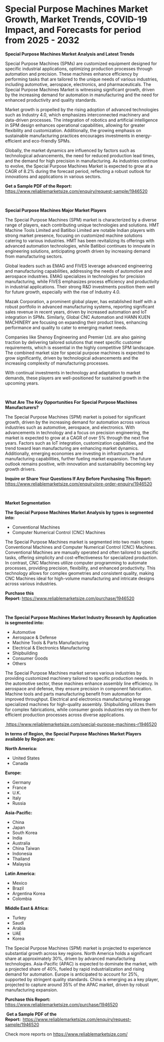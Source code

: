 <p><h1>Special Purpose Machines Market Growth, Market Trends, COVID-19 Impact, and Forecasts for period from 2025 - 2032</h1></p><p><strong>Special Purpose Machines Market Analysis and Latest Trends</strong></p>
<p><p>Special Purpose Machines (SPMs) are customized equipment designed for specific industrial applications, optimizing production processes through automation and precision. These machines enhance efficiency by performing tasks that are tailored to the unique needs of various industries, including automotive, aerospace, electronics, and pharmaceuticals. The Special Purpose Machines Market is witnessing significant growth, driven by the increasing demand for automation in manufacturing and the need for enhanced productivity and quality standards.</p><p>Market growth is propelled by the rising adoption of advanced technologies such as Industry 4.0, which emphasizes interconnected machinery and data-driven processes. The integration of robotics and artificial intelligence in SPM design enhances operational capabilities, allowing for greater flexibility and customization. Additionally, the growing emphasis on sustainable manufacturing practices encourages investments in energy-efficient and eco-friendly SPMs.</p><p>Globally, the market dynamics are influenced by factors such as technological advancements, the need for reduced production lead times, and the demand for high precision in manufacturing. As industries continue to evolve, the Special Purpose Machines Market is expected to grow at a CAGR of 8.2% during the forecast period, reflecting a robust outlook for innovations and applications in various sectors.</p></p>
<p><strong>Get a Sample PDF of the Report:&nbsp;</strong> <a href="https://www.reliablemarketsize.com/enquiry/request-sample/1946520?utm_campaign=3114&utm_medium=2&utm_source=Github&utm_content=ia&utm_term=09042025&utm_id=special-purpose-machines">https://www.reliablemarketsize.com/enquiry/request-sample/1946520</a></p>
<p>&nbsp;</p>
<p><strong>Special Purpose Machines Major Market Players</strong></p>
<p><p>The Special Purpose Machines (SPM) market is characterized by a diverse range of players, each contributing unique technologies and solutions. HMT Machine Tools Limited and Batliboi Limited are notable Indian players with strong market presence, focusing on customized machine solutions catering to various industries. HMT has been revitalizing its offerings with advanced automation technologies, while Batliboi continues to innovate in engineering solutions, anticipating growth driven by increasing demand from manufacturing sectors.</p><p>Global leaders such as EMAG and FIVES leverage advanced engineering and manufacturing capabilities, addressing the needs of automotive and aerospace industries. EMAG specializes in technologies for precision manufacturing, while FIVES emphasizes process efficiency and productivity in industrial applications. Their strong R&D investments position them well for future growth, especially with the rise of Industry 4.0.</p><p>Mazak Corporation, a prominent global player, has established itself with a robust portfolio in advanced manufacturing systems, reporting significant sales revenue in recent years, driven by increased automation and IoT integration in SPMs. Similarly, Global CNC Automation and HANN KUEN MACHINERY are focusing on expanding their product lines, enhancing performance and quality to cater to emerging market needs.</p><p>Companies like Shenoy Engineering and Premier Ltd. are also gaining traction by delivering tailored solutions that meet specific customer requirements, which is essential in the highly competitive SPM landscape. The combined market size for special purpose machines is expected to grow significantly, driven by technological advancements and the increasing complexity of manufacturing processes.</p><p>With continual investments in technology and adaptation to market demands, these players are well-positioned for sustained growth in the upcoming years.</p></p>
<p>&nbsp;</p>
<p><strong>What Are The Key Opportunities For Special Purpose Machines Manufacturers?</strong></p>
<p><p>The Special Purpose Machines (SPM) market is poised for significant growth, driven by the increasing demand for automation across various industries such as automotive, aerospace, and electronics. With advancements in technology and a focus on precision engineering, the market is expected to grow at a CAGR of over 5% through the next five years. Factors such as IoT integration, customization capabilities, and the trend toward lean manufacturing are enhancing market dynamics. Additionally, emerging economies are investing in infrastructure and manufacturing capabilities, further fueling market expansion. The future outlook remains positive, with innovation and sustainability becoming key growth drivers.</p></p>
<p><strong>Inquire or Share Your Questions If Any Before Purchasing This Report:</strong> <a href="https://www.reliablemarketsize.com/enquiry/pre-order-enquiry/1946520?utm_campaign=3114&utm_medium=2&utm_source=Github&utm_content=ia&utm_term=09042025&utm_id=special-purpose-machines">https://www.reliablemarketsize.com/enquiry/pre-order-enquiry/1946520</a></p>
<p>&nbsp;</p>
<p><strong>Market Segmentation</strong></p>
<p><strong>The Special Purpose Machines Market Analysis by types is segmented into:</strong></p>
<p><ul><li>Conventional Machines</li><li>Computer Numerical Control (CNC) Machines</li></ul></p>
<p><p>The Special Purpose Machines market is segmented into two main types: Conventional Machines and Computer Numerical Control (CNC) Machines. Conventional Machines are manually operated and often tailored to specific tasks, offering simplicity and cost-effectiveness for specialized production. In contrast, CNC Machines utilize computer programming to automate processes, providing precision, flexibility, and enhanced productivity. This technology allows for complex geometries and consistent quality, making CNC Machines ideal for high-volume manufacturing and intricate designs across various industries.</p></p>
<p><strong>Purchase this Report:&nbsp;</strong><a href="https://www.reliablemarketsize.com/purchase/1946520?utm_campaign=3114&utm_medium=2&utm_source=Github&utm_content=ia&utm_term=09042025&utm_id=special-purpose-machines">https://www.reliablemarketsize.com/purchase/1946520</a></p>
<p>&nbsp;</p>
<p><strong>The Special Purpose Machines Market Industry Research by Application is segmented into:</strong></p>
<p><ul><li>Automotive</li><li>Aerospace & Defense</li><li>Machine Tools & Parts Manufacturing</li><li>Electrical & Electronics Manufacturing</li><li>Shipbuilding</li><li>Consumer Goods</li><li>Others</li></ul></p>
<p><p>The Special Purpose Machines market serves various industries by providing customized machinery tailored to specific production needs. In the automotive sector, these machines enhance assembly line efficiency. In aerospace and defense, they ensure precision in component fabrication. Machine tools and parts manufacturing benefit from automation for improved throughput. Electrical and electronics manufacturing leverage specialized machines for high-quality assembly. Shipbuilding utilizes them for complex fabrications, while consumer goods industries rely on them for efficient production processes across diverse applications.</p></p>
<p><a href="https://www.reliablemarketsize.com/special-purpose-machines-r1946520?utm_campaign=3114&utm_medium=2&utm_source=Github&utm_content=ia&utm_term=09042025&utm_id=special-purpose-machines">&nbsp;https://www.reliablemarketsize.com/special-purpose-machines-r1946520</a></p>
<p><strong>In terms of Region, the Special Purpose Machines Market Players available by Region are:</strong></p>
<p>
    <p> <strong> North America: </strong>
        <ul>
            <li>United States</li>
            <li>Canada</li>
        </ul>
        </p> 
    <p> <strong> Europe: </strong>
        <ul>
            <li>Germany</li>
            <li>France</li>
            <li>U.K.</li>
            <li>Italy</li>
            <li>Russia</li>
        </ul>
        </p> 
    <p> <strong> Asia-Pacific: </strong>
        <ul>
            <li>China</li>
            <li>Japan</li>
            <li>South Korea</li>
            <li>India</li>
            <li>Australia</li>
            <li>China Taiwan</li>
            <li>Indonesia</li>
            <li>Thailand</li>
            <li>Malaysia</li>
        </ul>
        </p> 
    <p> <strong> Latin America: </strong>
        <ul>
            <li>Mexico</li>
            <li>Brazil</li>
            <li>Argentina Korea</li>
            <li>Colombia</li>
        </ul>
        </p> 
    <p> <strong> Middle East & Africa: </strong>
        <ul>
            <li>Turkey</li>
            <li>Saudi</li>
            <li>Arabia</li>
            <li>UAE</li>
            <li>Korea</li>
        </ul>
    </p>
    </p>
<p><p>The Special Purpose Machines (SPM) market is projected to experience substantial growth across key regions. North America holds a significant share at approximately 30%, driven by advanced manufacturing technologies. Asia-Pacific (APAC) is expected to dominate the market, with a projected share of 40%, fueled by rapid industrialization and rising demand for automation. Europe is anticipated to account for 25%, supported by stringent quality standards. China is emerging as a key player, projected to capture around 35% of the APAC market, driven by robust manufacturing expansion.</p></p>
<p><strong>Purchase this Report: </strong><a href="https://www.reliablemarketsize.com/purchase/1946520?utm_campaign=3114&utm_medium=2&utm_source=Github&utm_content=ia&utm_term=09042025&utm_id=special-purpose-machines">https://www.reliablemarketsize.com/purchase/1946520</a></p>
<p>&nbsp;<strong>Get a Sample PDF of the Report:&nbsp;&nbsp;</strong><a href="https://www.reliablemarketsize.com/enquiry/request-sample/1946520?utm_campaign=3114&utm_medium=2&utm_source=Github&utm_content=ia&utm_term=09042025&utm_id=special-purpose-machines">https://www.reliablemarketsize.com/enquiry/request-sample/1946520</a></p>
<p><strong></strong></p>
<p>Check more reports on <a href="https://www.reliablemarketsize.com/?utm_campaign=3114&utm_medium=2&utm_source=Github&utm_content=ia&utm_term=09042025&utm_id=special-purpose-machines">https://www.reliablemarketsize.com/</a></p>